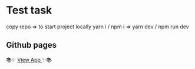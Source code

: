 # Test task

copy repo => to start project locally
yarn i / npm i => yarn dev / npm run dev

## Github pages

📚✨ [View App ](https://mars4me.github.io/valheim-store/#/) ✨📚
